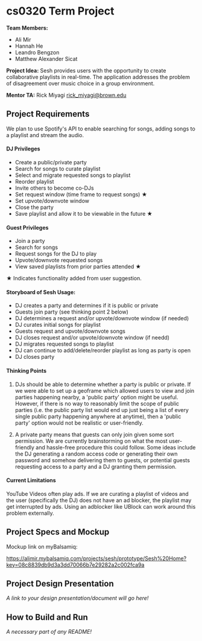 # cs0320 Term Project

**Team Members:** 
* Ali Mir
* Hannah He
* Leandro Bengzon
* Matthew Alexander Sicat

**Project Idea:** 
Sesh provides users with the opportunity to create collaborative playlists in real-time. The application addresses the problem of disagreement over music choice in a group environment.  

**Mentor TA:** Rick Miyagi rick_miyagi@brown.edu

## Project Requirements

We plan to use Spotify's API to enable searching for songs, adding songs to a playlist and stream the audio. 

#### DJ Privileges
* Create a public/private party
* Search for songs to curate playlist
* Select and migrate requested songs to playlist
* Reorder playlist
* Invite others to become co-DJs
* Set request window (time frame to request songs) ★
* Set upvote/downvote window 
* Close the party
* Save playlist and allow it to be viewable in the future ★

#### Guest Privileges
* Join a party
* Search for songs
* Request songs for the DJ to play
* Upvote/downvote requested songs
* View saved playlists from prior parties attended ★

★ Indicates functionality added from user suggestion.
 
#### Storyboard of Sesh Usage:
* DJ creates a party and determines if it is public or private
* Guests join party (see thinking point 2 below)
* DJ determines a request and/or upvote/downvote window (if needed)
* DJ curates initial songs for playlist
* Guests request and upvote/downvote songs
* DJ closes request and/or upvote/downvote window (if needd)
* DJ migrates requested songs to playlist
* DJ can continue to add/delete/reorder playlist as long as party is open
* DJ closes party

#### Thinking Points
1. DJs should be able to determine whether a party is public or private. If we were able to set up a geoframe which allowed users to view and join parties happening nearby, a 'public party' option might be useful. However, if there is no way to reasonably limit the scope of public parties (i.e. the public party list would end up just being a list of every single public party happening anywhere at anytime), then a 'public party' option would not be realistic or user-friendly. 

2. A private party means that guests can only join given some sort permission. We are currently brainstorming on what the most user-friendly and hassle-free procedure this could follow. Some ideas include the DJ generating a random access code or generating their own password and somehow delivering them to guests, or potential guests requesting access to a party and a DJ granting them permission.

#### Current Limitations

YouTube Videos often play ads. If we are curating a playlist of videos and the user (specifically the DJ) does not have an ad blocker, the playlist may get interrupted by ads. Using an adblocker like UBlock can work around this problem externally.

## Project Specs and Mockup

Mockup link on myBalsamiq:

https://alimir.mybalsamiq.com/projects/sesh/prototype/Sesh%20Home?key=08c8839db9d3a3dd70066b7e29282a2c002fca9a


## Project Design Presentation
_A link to your design presentation/document will go here!_

## How to Build and Run
_A necessary part of any README!_
